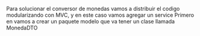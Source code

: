 Para solucionar el conversor de monedas vamos a distribuir el codigo modularizando con MVC, y en este caso vamos agregar un service
Primero en vamos a crear un paquete modelo que va tener un clase llamada MonedaDTO

